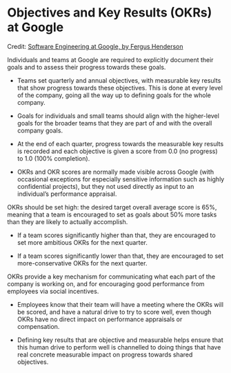 #  Objectives and Key Results (OKRs) at Google

Credit: [Software Engineering at Google, by Fergus Henderson](https://arxiv.org/pdf/1702.01715.pdf)

Individuals and teams at Google are required to explicitly document their goals and to assess their progress towards these goals.

* Teams set quarterly and annual objectives, with measurable key results that show progress towards these objectives. This is done at every level of the company, going all the way up to defining goals for the whole company.

* Goals for individuals and small teams should align with the higher-level goals for the broader teams that they are part of and with the overall company goals.

* At the end of each quarter, progress towards the measurable key results is recorded and each objective is given a score from 0.0 (no progress) to 1.0 (100% completion).

* OKRs and OKR scores are normally made visible across Google (with occasional exceptions for especially sensitive information such as highly confidential projects), but they not used directly as input to an individual’s performance appraisal.

OKRs should be set high: the desired target overall average score is 65%, meaning that a team is encouraged to set as goals about 50% more tasks than they are likely to actually accomplish.

* If a team scores significantly higher than that, they are encouraged to set more ambitious OKRs for the next quarter.

* If a team scores significantly lower than that, they are encouraged to set more-conservative OKRs for the next quarter.

OKRs provide a key mechanism for communicating what each part of the company is working on, and for encouraging good performance from employees via social incentives.

* Employees know that their team will have a meeting where the OKRs will be scored, and have a natural drive to try to score well, even though OKRs have no direct impact on performance appraisals or compensation.

* Defining key results that are objective and measurable helps ensure that this human drive to perform well is channelled to doing things that have real concrete measurable impact on progress towards shared objectives.

